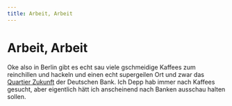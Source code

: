 ```yaml
---
title: Arbeit, Arbeit
---
```


# Arbeit, Arbeit

Oke also in Berlin gibt es echt sau viele gschmeidige Kaffees zum reinchillen und hackeln und einen echt supergeilen Ort und zwar das <a href="https://goo.gl/maps/44B6BHv1X43iTpZy6" target="_blank">Quartier Zukunft</a> der Deutschen Bank. Ich Depp hab immer nach Kaffees gesucht, aber eigentlich hätt ich anscheinend nach Banken ausschau halten sollen.


<CardContainer>
    <CardColumn>
        <LocationCard 
            title="Deutsche Bank Quartier Zukunft" 
            subtitle="Friedrichstraße 181, 10117 Berlin, Germany" 
            link="https://goo.gl/maps/44B6BHv1X43iTpZy6"
            tag="Latte ca. 3 €"
            description="Uuuuultra viel Platz, WLAN, Steckdosen und alle möglichen Sitzmöglichkeiten. Also hier kann man wirklich den gesamten Tag verbringen." />
    </CardColumn>
    <CardColumn>
        <LocationCard 
            title="Reeham Coffee" 
            subtitle="Schlüterstraße 12, 10625 Berlin, Germany" 
            link="https://g.page/reehamcoffee?share"
            tag="Latte ca. 3 €"
            description="Hinten in der Ecke gibt es zwei riesige Sessel in denen man total abtauchen und lostippen kann. Dazu gibt es hier auch echt geiles Essen und total freundliche Mitarbeiter." />
    </CardColumn>
    <CardColumn>
        <LocationCard 
            title="EINSTEIN KAFFEE Savignyplatz" 
            subtitle="Stadtbahnbogen 596, 10623 Berlin, Germany" 
            link="https://goo.gl/maps/vZ5ZXNNmYiRVpsRd6"
            tag="Latte ca. 3 €"
            description="Von diesen EINSTEIN KAFFEEs gibts anscheinend ein paar in Berlin, aber jedes mal wars richtig angenehm. Hier muss man auf alle Fälle aufpassen, wo man sich hinsetzt, da es leider nicht so viele Steckdosen gibt." />
    </CardColumn>
    <CardColumn>
        <LocationCard 
            title="EINSTEIN KAFFEE Savignyplatz" 
            subtitle="Stadtbahnbogen 596, 10623 Berlin, Germany" 
            link="https://goo.gl/maps/vZ5ZXNNmYiRVpsRd6"
            tag="Latte ca. 3 €"
            description="Von diesen EINSTEIN KAFFEEs gibts anscheinend ein paar in Berlin, aber jedes mal wars richtig angenehm. Hier muss man auf alle Fälle aufpassen, wo man sich hinsetzt, da es leider nicht so viele Steckdosen gibt." />
    </CardColumn>
    <CardColumn>
        <LocationCard 
            title="cuccuma" 
            subtitle="Zossener Str. 34, 10961 Berlin, Germany" 
            link="https://goo.gl/maps/nxLAw52ghNjCTkGJ6"
            tag="Latte ca. 2.9 €"
            description="Hier gibts zwar leider keine chilligen Ecken um sich dort voll gehen zu lassen, aber trotzdem ein echt sau liebes Kaffee." />
    </CardColumn>
</CardContainer>